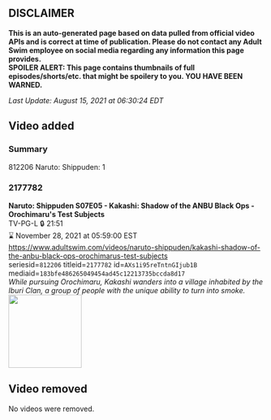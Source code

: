 ## DISCLAIMER
**This is an auto-generated page based on data pulled from official video APIs and is correct at time of publication. Please do not contact any Adult Swim employee on social media regarding any information this page provides.**  
**SPOILER ALERT: This page contains thumbnails of full episodes/shorts/etc. that might be spoilery to you. YOU HAVE BEEN WARNED.**  

_Last Update: August 15, 2021 at 06:30:24 EDT_
## Video added
### Summary
812206 Naruto: Shippuden: 1  
### 2177782
**Naruto: Shippuden S07E05 - Kakashi: Shadow of the ANBU Black Ops - Orochimaru's Test Subjects**  
TV-PG-L 🔒 21:51  
⌛ November 28, 2021 at 05:59:00 EST  
https://www.adultswim.com/videos/naruto-shippuden/kakashi-shadow-of-the-anbu-black-ops-orochimarus-test-subjects  
seriesid=`812206` titleid=`2177782` id=`AXs1i95reTntnGIjub1B` mediaid=`183bfe486265049454ad45c12213735bccda8d17`  
_While pursuing Orochimaru, Kakashi wanders into a village inhabited by the Iburi Clan, a group of people with the unique ability to turn into smoke._  
<a href="https://media.cdn.adultswim.com/uploads/20210813/thumbnails/2_218131147139-NarutoShippuden_353_KakashiShadowOfTheANBUBlackOpsOrochimarusTestSubjects.png"><img src="https://media.cdn.adultswim.com/uploads/20210813/thumbnails/2_218131147139-NarutoShippuden_353_KakashiShadowOfTheANBUBlackOpsOrochimarusTestSubjects.png" height="144px" /></a>
## Video removed
No videos were removed.  
